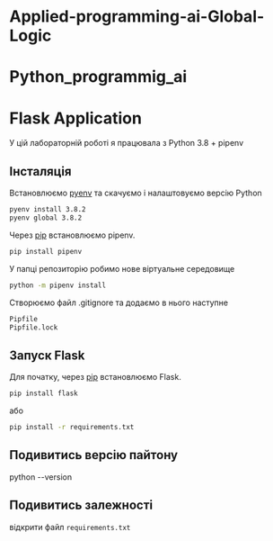 # Applied-programming-ai-Global-Logic
# Python_programmig_ai

# Flask Application

У цій лабораторній роботі я працювала з Python 3.8 + pipenv 

## Інсталяція

Встановлюємо [pyenv](https://github.com/pyenv/pyenv) та скачуємо і налаштовуємо версію Python
```bash
pyenv install 3.8.2
pyenv global 3.8.2
```

Через [pip](https://pip.pypa.io/en/stable/) встановлюємо pipenv.

```bash
pip install pipenv
```

У папці репозиторію робимо нове віртуальне середовище

```bash
python -m pipenv install
```

Створюємо файл .gitignore та додаємо в нього наступне
```bash
Pipfile
Pipfile.lock
```

## Запуск Flask

Для початку, через [pip](https://pip.pypa.io/en/stable/) встановлюємо Flask. 
```bash
pip install flask
```
або
```bash
pip install -r requirements.txt
```
## Подивитись версію пайтону

python --version

## Подивитись залежності 

відкрити файл   `requirements.txt`

